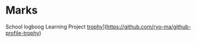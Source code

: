 # Marks
School logboog Learning Project
[trophy](https://github-profile-trophy.vercel.app/?DmitrTRC=ryo-ma)](https://github.com/ryo-ma/github-profile-trophy)
